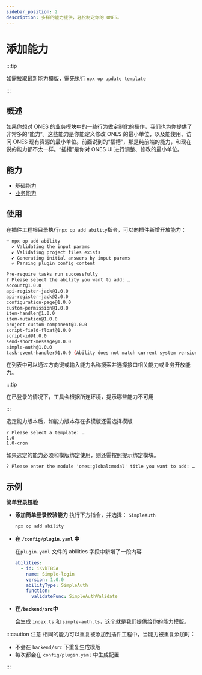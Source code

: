 ```yaml
---
sidebar_position: 2
description: 多样的能力提供，轻松制定你的 ONES。
---
```


# 添加能力

:::tip

如需拉取最新能力模版，需先执行 `npx op update template`

:::

## 概述

如果你想对 ONES 的业务模块中的一些行为做定制化的操作，我们也为你提供了非常多的“能力”。这些能力是你能定义修改 ONES 的最小单位，以及能使用、访问 ONES 现有资源的最小单位。前面说到的“插槽”，那是纯前端的能力，和现在说的能力都不太一样。“插槽”是你对 ONES UI 进行调整、修改的最小单位。

## 能力

- [基础能力](../../abilities/basic/basic.mdx)
- [业务能力](../../abilities/business/business.mdx)

## 使用

在插件工程根目录执行`npx op add ability`指令，可以向插件新增开放能力：

```bash
➜ npx op add ability
  ✔ Validating the input params
  ✔ Validating project files exists
  ✔ Generating initial answers by input params
  ✔ Parsing plugin config content

Pre-require tasks run successfully
? Please select the ability you want to add: …
account@1.0.0
api-register-jack@1.0.0
api-register-jack@2.0.0
configuration-page@1.0.0
custom-permission@1.0.0
item-handler@1.0.0
item-mutation@1.0.0
project-custom-component@1.0.0
script-field-float@1.0.0
script-id@1.0.0
send-short-message@1.0.0
simple-auth@1.0.0
task-event-handler@1.0.0 (Ability does not match current system version)
```

在列表中可以通过方向键或输入能力名称搜索并选择接口相关能力或业务开放能力。

:::tip

在已登录的情况下，工具会根据所连环境，提示哪些能力不可用

:::

选定能力版本后，如能力版本存在多模版还需选择模版

```
? Please select a template: …
1.0
1.0-cron

```

如果选定的能力必须和模版绑定使用，则还需按照提示绑定模块。

```
? Please enter the module 'ones:global:modal' title you want to add: …

```

## 示例

**简单登录校验**

- **添加简单登录校验能力**
  执行下方指令，并选择： `SimpleAuth`

  ```bash
  npx op add ability
  ```

- **在 `/config/plugin.yaml` 中**

  在`plugin.yaml` 文件的 abilities 字段中新增了一段内容

  ```yaml title="/config/plugin.yaml"
  abilities:
    - id: iKvkTB5A
      name: Simple-login
      version: 1.0.0
      abilityType: SimpleAuth
      function:
        validateFunc: SimpleAuthValidate
  ```

- **在`/backend/src`中**

  会生成 `index.ts` 和 `simple-auth.ts`，这个就是我们提供给你的能力模版。

:::caution 注意
相同的能力可以重复被添加到插件工程中，当能力被重复添加时：

- 不会在 `backend/src` 下重复生成模版
- 每次都会在 `config/plugin.yaml` 中生成配置

:::
